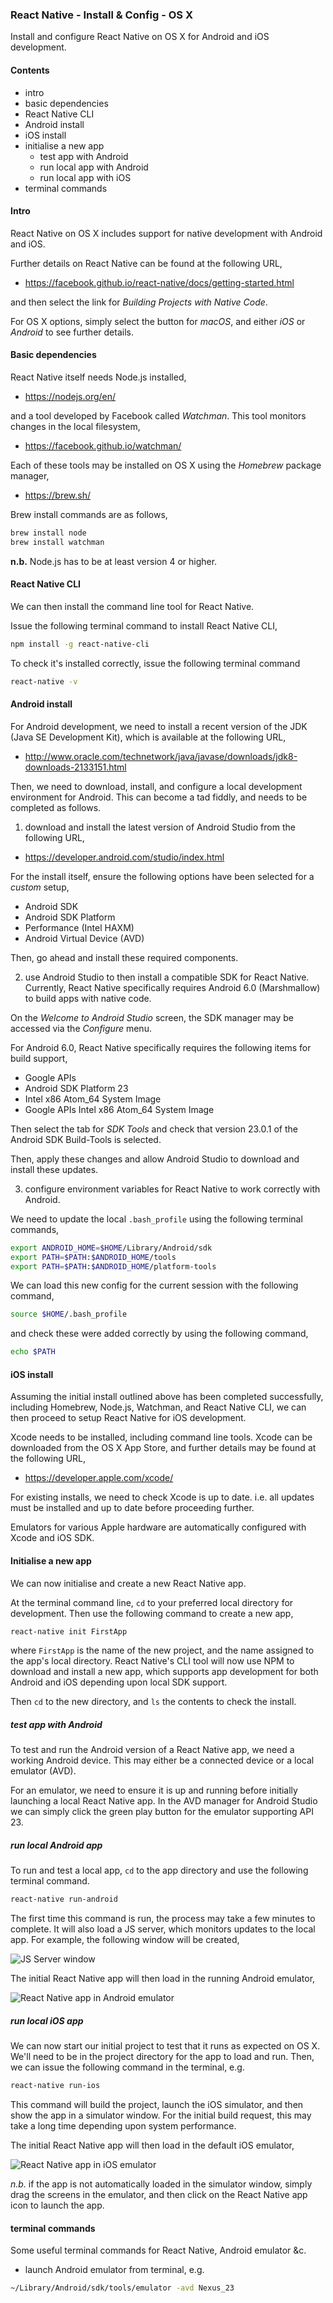 ### React Native - Install & Config - OS X

Install and configure React Native on OS X for Android and iOS development.

#### Contents
* intro
* basic dependencies
* React Native CLI
* Android install
* iOS install
* initialise a new app
  * test app with Android
  * run local app with Android
  * run local app with iOS
* terminal commands

#### Intro
React Native on OS X includes support for native development with Android and iOS.

Further details on React Native can be found at the following URL,

  * https://facebook.github.io/react-native/docs/getting-started.html

and then select the link for *Building Projects with Native Code*.

For OS X options, simply select the button for *macOS*, and either *iOS* or *Android* to see further details.

#### Basic dependencies

React Native itself needs Node.js installed,

  * https://nodejs.org/en/

and a tool developed by Facebook called *Watchman*. This tool monitors changes in the local filesystem,

  * https://facebook.github.io/watchman/

Each of these tools may be installed on OS X using the *Homebrew* package manager,

  * https://brew.sh/

Brew install commands are as follows,

```bash
brew install node
brew install watchman
```

**n.b.** Node.js has to be at least version 4 or higher.

#### React Native CLI
We can then install the command line tool for React Native.

Issue the following terminal command to install React Native CLI,

```bash
npm install -g react-native-cli
```

To check it's installed correctly, issue the following terminal command

```bash
react-native -v
```

#### Android install
For Android development, we need to install a recent version of the JDK (Java SE Development Kit), which is available at the following URL,

  * http://www.oracle.com/technetwork/java/javase/downloads/jdk8-downloads-2133151.html

Then, we need to download, install, and configure a local development environment for Android. This can become a tad fiddly, and needs to be completed as follows.

1. download and install the latest version of Android Studio from the following URL,

  * https://developer.android.com/studio/index.html

For the install itself, ensure the following options have been selected for a *custom* setup,

  * Android SDK
  * Android SDK Platform
  * Performance (Intel HAXM)
  * Android Virtual Device (AVD)

Then, go ahead and install these required components.

2. use Android Studio to then install a compatible SDK for React Native. Currently, React Native specifically requires Android 6.0 (Marshmallow) to build apps with native code.

On the *Welcome to Android Studio* screen, the SDK manager may be accessed via the *Configure* menu.

For Android 6.0, React Native specifically requires the following items for build support,

  * Google APIs
  * Android SDK Platform 23
  * Intel x86 Atom_64 System Image
  * Google APIs Intel x86 Atom_64 System Image

Then select the tab for *SDK Tools* and check that version 23.0.1 of the Android SDK Build-Tools is selected.

Then, apply these changes and allow Android Studio to download and install these updates.

3. configure environment variables for React Native to work correctly with Android.

We need to update the local `.bash_profile` using the following terminal commands,

```bash
export ANDROID_HOME=$HOME/Library/Android/sdk
export PATH=$PATH:$ANDROID_HOME/tools
export PATH=$PATH:$ANDROID_HOME/platform-tools
```

We can load this new config for the current session with the following command,

```bash
source $HOME/.bash_profile
```

and check these were added correctly by using the following command,

```bash
echo $PATH
```

#### iOS install
Assuming the initial install outlined above has been completed successfully, including Homebrew, Node.js, Watchman, and React Native CLI, we can then proceed to setup React Native for iOS development.

Xcode needs to be installed, including command line tools. Xcode can be downloaded from the OS X App Store, and further details may be found at the following URL,

  * https://developer.apple.com/xcode/

For existing installs, we need to check Xcode is up to date. i.e. all updates must be installed and up to date before proceeding further.

Emulators for various Apple hardware are automatically configured with Xcode and iOS SDK.

#### Initialise a new app
We can now initialise and create a new React Native app.

At the terminal command line, `cd` to your preferred local directory for development. Then use the following command to create a new app,

```bash
react-native init FirstApp
```

where `FirstApp` is the name of the new project, and the name assigned to the app's local directory. React Native's CLI tool will now use NPM to download and install a new app, which supports app development for both Android and iOS depending upon local SDK support.

Then `cd` to the new directory, and `ls` the contents to check the install.

##### test app with Android
To test and run the Android version of a React Native app, we need a working Android device. This may either be a connected device or a local emulator (AVD).

For an emulator, we need to ensure it is up and running before initially launching a local React Native app. In the AVD manager for Android Studio we can simply click the green play button for the emulator supporting API 23.

##### run local Android app
To run and test a local app, `cd` to the app directory and use the following terminal command.

```bash
react-native run-android
```

The first time this command is run, the process may take a few minutes to complete. It will also load a JS server, which monitors updates to the local app. For example, the following window will be created,

![JS Server window](./media/images/js-server.png)

The initial React Native app will then load in the running Android emulator,

![React Native app in Android emulator](./media/images/app-android1.png)

##### run local iOS app
We can now start our initial project to test that it runs as expected on OS X. We'll need to be in the project directory for the app to load and run. Then, we can issue the following command in the terminal, e.g.

```bash
react-native run-ios
```

This command will build the project, launch the iOS simulator, and then show the app in a simulator window. For the initial build request, this may take a long time depending upon system performance.

The initial React Native app will then load in the default iOS emulator,

![React Native app in iOS emulator](./media/images/app-ios1.png)

*n.b.* if the app is not automatically loaded in the simulator window, simply drag the screens in the emulator, and then click on the React Native app icon to launch the app.

#### terminal commands
Some useful terminal commands for React Native, Android emulator &c.

  * launch Android emulator from terminal, e.g.

```bash
~/Library/Android/sdk/tools/emulator -avd Nexus_23
```
